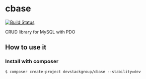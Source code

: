 # cbase
[![Build Status](https://travis-ci.org/devstackgroup/cbase.svg?branch=dev)](https://travis-ci.org/devstackgroup/)

CRUD library for MySQL with PDO

## How to use it

### Install with composer

```
$ composer create-project devstackgroup/cbase --stability=dev
```
